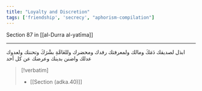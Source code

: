 ```yaml
---
title: "Loyalty and Discretion"
tags: ['friendship', 'secrecy', "aphorism-compilation"]
---
```


 Section 87 in [[al-Durra al-yatīma]]

---
ابذل لصديقك دَمَكَ ومالك ولمعرفتك رفدك ومحضرك وللعَامَّةِ بشْرَكَ وتحننك ولعدوك عدلك واضنن بدينك وعرضك عن كل أحد

> [!verbatim]
> - [[Section (adka.40)]]
